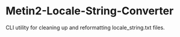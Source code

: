 # Metin2-Locale-String-Converter
CLI utility for cleaning up and reformatting locale_string.txt files.
